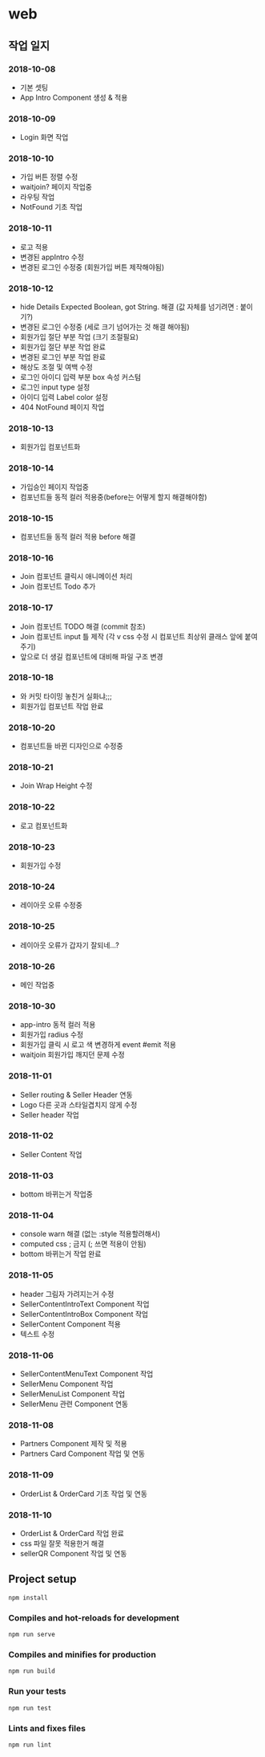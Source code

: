 # web

## 작업 일지
### 2018-10-08
- 기본 셋팅
- App Intro Component 생성 & 적용

### 2018-10-09
- Login 화면 작업

### 2018-10-10
- 가입 버튼 정렬 수정
- waitjoin? 페이지 작업중
- 라우팅 작업
- NotFound 기초 작업

### 2018-10-11
- 로고 적용
- 변경된 appIntro 수정
- 변경된 로그인 수정중 (회원가입 버튼 제작해야됨)

### 2018-10-12
- hide Details  Expected Boolean, got String. 해결 (값 자체를 넘기려면 : 붙이기?)
- 변경된 로그인 수정중 (세로 크기 넘어가는 것 해결 해야됨)
- 회원가입 절단 부분 작업 (크기 조절필요)
- 회원가입 절단 부분 작업 완료
- 변경된 로그인 부분 작업 완료
- 해상도 조절 및 여백 수정
- 로그인 아이디 입력 부분 box 속성 커스텀
- 로그인 input type 설정
- 아이디 입력 Label color 설정
- 404 NotFound 페이지 작업

### 2018-10-13
- 회원가입 컴포넌트화

### 2018-10-14
- 가입승인 페이지 작업중
- 컴포넌트들 동적 컬러 적용중(before는 어떻게 할지 해결해야함)

### 2018-10-15
- 컴포넌트들 동적 컬러 적용 before 해결

### 2018-10-16
- Join 컴포넌트 클릭시 애니메이션 처리
- Join 컴포넌트 Todo 추가

### 2018-10-17
- Join 컴포넌트 TODO 해결 (commit 참조)
- Join 컴포넌트 input 틀 제작 (각 v css 수정 시 컴포넌트 최상위 클래스 앞에 붙여주기)
- 앞으로 더 생길 컴포넌트에 대비해 파일 구조 변경

### 2018-10-18
- 와 커밋 타이밍 놓친거 실화냐;;;
- 회원가입 컴포넌트 작업 완료

### 2018-10-20
- 컴포넌트들 바뀐 디자인으로 수정중

### 2018-10-21
- Join Wrap Height 수정

### 2018-10-22
- 로고 컴포넌트화

### 2018-10-23
- 회원가입 수정

### 2018-10-24
- 레이아웃 오류 수정중

### 2018-10-25
- 레이아웃 오류가 갑자기 잘되네...?

### 2018-10-26
- 메인 작업중

### 2018-10-30
- app-intro 동적 컬러 적용
- 회원가입 radius 수정
- 회원가입 클릭 시 로고 색 변경하게 event #emit 적용
- waitjoin 회원가입 깨지던 문제 수정

### 2018-11-01
- Seller routing & Seller Header 연동
- Logo 다른 곳과 스타일겹치지 않게 수정
- Seller header 작업

### 2018-11-02
- Seller Content 작업

### 2018-11-03
- bottom 바뀌는거 작업중

### 2018-11-04
- console warn 해결 (없는 :style 적용할려해서)
- computed css ; 금지 (; 쓰면 적용이 안됨)
- bottom 바뀌는거 작업 완료

### 2018-11-05
- header 그림자 가려지는거 수정
- SellerContentIntroText Component 작업
- SellerContentIntroBox Component 작업
- SellerContent Component 적용
- 텍스트 수정

### 2018-11-06
- SellerContentMenuText Component 작업
- SellerMenu Component 작업
- SellerMenuList Component 작업
- SellerMenu 관련 Component 연동

### 2018-11-08
- Partners Component 제작 및 적용
- Partners Card Component 작업 및 연동

### 2018-11-09
- OrderList & OrderCard 기초 작업 및 연동

### 2018-11-10
- OrderList & OrderCard 작업 완료
- css 파일 잘못 적용한거 해결
- sellerQR Component 작업 및 연동

## Project setup
```
npm install
```

### Compiles and hot-reloads for development
```
npm run serve
```

### Compiles and minifies for production
```
npm run build
```

### Run your tests
```
npm run test
```

### Lints and fixes files
```
npm run lint
```
